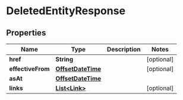 

# DeletedEntityResponse

## Properties

Name | Type | Description | Notes
------------ | ------------- | ------------- | -------------
**href** | **String** |  |  [optional]
**effectiveFrom** | [**OffsetDateTime**](OffsetDateTime.md) |  |  [optional]
**asAt** | [**OffsetDateTime**](OffsetDateTime.md) |  | 
**links** | [**List&lt;Link&gt;**](Link.md) |  |  [optional]



